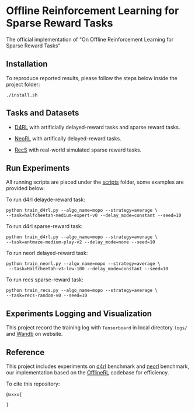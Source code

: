# Offline Reinforcement Learning for Sparse Reward Tasks

The official implementation of "On Offline Reinforcement Learning for Sparse Reward Tasks"

## Installation

To reproduce reported results, please follow the steps below inside the project folder:

```shell
./install.sh
```


## Tasks and Datasets

- [D4RL](datasets/d4rl_dataset.py) with artificially delayed-reward tasks and sparse reward tasks.

- [NeoRL](datasets/neorl_dataset.py) with artifically delayed-reward tasks.

- [RecS](datasets/recs_dataset.py) with real-world simulated sparse reward tasks.

## Run Experiments 

All running scripts are placed under the [scripts](scripts/) folder, some examples are provided below:

To run d4rl delayde-reward task:
```shell
python train_d4rl.py --algo_name=mopo --strategy=average \
--task=halfcheetah-medium-expert-v0 --delay_mode=constant --seed=10
```

To run d4rl sparse-reward task:
```shell
python train_d4rl.py --algo_name=mopo --strategy=average \
--task=antmaze-medium-play-v2 --delay_mode=none --seed=10
```

To run neorl delayed-reward task:
```shell
python train_neorl.py --algo_name=mopo --strategy=average \
 --task=Halfcheetah-v3-low-100 --delay_mode=constant --seed=10
```

To run recs sparse-reward task:
```shell
python train_recs.py --algo_name=mopo --strategy=average \
--task=recs-random-v0 --seed=10
```


## Experiments Logging and Visualization

This project record the training log with `Tensorboard` in local directory `logs/` and [Wandb](#https://wandb.ai/site) on website.


## Reference

This project includes experiments on [d4rl](https://github.com/rail-berkeley/d4rl) benchmark and [neorl](https://github.com/polixir/NeoRL) benchmark, our implementation based on the [OfflineRL](https://github.com/polixir/OfflineRL) codebase for efficiency.

To cite this repository:
```
@xxxx{

}
```

